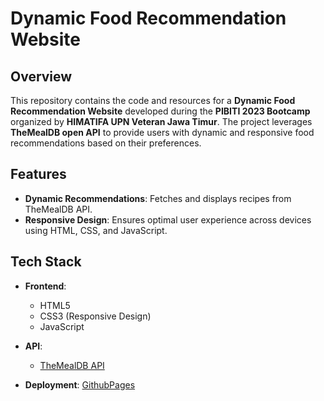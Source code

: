 # Dynamic Food Recommendation Website

## Overview  
This repository contains the code and resources for a **Dynamic Food Recommendation Website** developed during the **PIBITI 2023 Bootcamp** organized by **HIMATIFA UPN Veteran Jawa Timur**. The project leverages **TheMealDB open API** to provide users with dynamic and responsive food recommendations based on their preferences.  

## Features  
- **Dynamic Recommendations**: Fetches and displays recipes from TheMealDB API.  
- **Responsive Design**: Ensures optimal user experience across devices using HTML, CSS, and JavaScript.

## Tech Stack  
- **Frontend**:  
  - HTML5  
  - CSS3 (Responsive Design)  
  - JavaScript  

- **API**:  
  - [TheMealDB API](https://www.themealdb.com/api.php)

- **Deployment**:
  [GithubPages](https://danikanjw.github.io/food-recommendation-web/)
